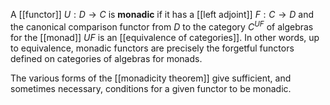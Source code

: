 A [[functor]] $U:D\to C$ is **monadic** if it has a [[left adjoint]] $F:C\to D$ and the canonical comparison functor from $D$ to the category $C^{U F}$ of algebras for the [[monad]] $U F$ is an [[equivalence of categories]].  In other words, up to equivalence, monadic functors are precisely the forgetful functors defined on categories of algebras for monads.

The various forms of the [[monadicity theorem]] give sufficient, and sometimes necessary, conditions for a given functor to be monadic.
